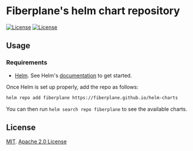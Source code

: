# Fiberplane's helm chart repository

[![License](https://img.shields.io/badge/License-Apache%202.0-blue.svg)](https://opensource.org/licenses/Apache-2.0)
[![License](https://img.shields.io/badge/License-MIT-blue.svg)](https://opensource.org/licenses/MIT)

## Usage

### Requirements

 - [Helm](https://helm.sh). See Helm's [documentation](https://helm.sh/docs/) to get started.

Once Helm is set up properly, add the repo as follows:

```bash
helm repo add fiberplane https://fiberplane.github.io/helm-charts
```

You can then run `helm search repo fiberplane` to see the available charts.

## License

<!-- Keep full URL links to repo files because this README syncs from main to gh-pages.  -->
[MIT](https://github.com/fiberplane/helm-charts/blob/main/LICENSE-MIT).
[Apache 2.0 License](https://github.com/fiberplane/helm-charts/blob/main/LICENSE-APACHE)

